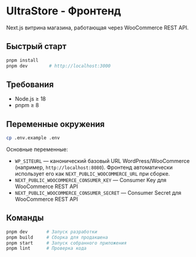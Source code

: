 # UltraStore - Фронтенд

Next.js витрина магазина, работающая через WooCommerce REST API.

## Быстрый старт

```bash
pnpm install
pnpm dev        # http://localhost:3000
```

## Требования

* Node.js ≥ 18
* pnpm ≥ 8

## Переменные окружения

```bash
cp .env.example .env
```

Основные переменные:
- `WP_SITEURL` — канонический базовый URL WordPress/WooCommerce (например, `http://localhost:8080`).
  Фронтенд автоматически использует его как `NEXT_PUBLIC_WOOCOMMERCE_URL` при сборке.
- `NEXT_PUBLIC_WOOCOMMERCE_CONSUMER_KEY` — Consumer Key для WooCommerce REST API
- `NEXT_PUBLIC_WOOCOMMERCE_CONSUMER_SECRET` — Consumer Secret для WooCommerce REST API

## Команды

```bash
pnpm dev       # Запуск разработки
pnpm build     # Сборка для продакшена
pnpm start     # Запуск собранного приложения
pnpm lint      # Проверка кода
```
